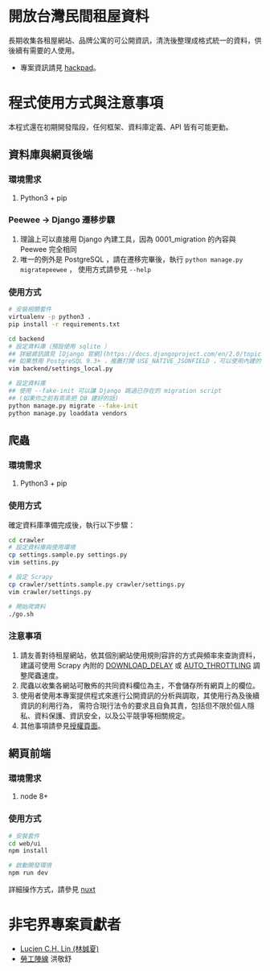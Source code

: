 # 開放台灣民間租屋資料

長期收集各租屋網站、品牌公寓的可公開資訊，清洗後整理成格式統一的資料，供後續有需要的人使用。

- 專案資訊請見 [hackpad](https://g0v.hackpad.tw/Ih7Jp4pUD5y)。


# 程式使用方式與注意事項

本程式還在初期開發階段，任何框架、資料庫定義、API 皆有可能更動。

## 資料庫與網頁後端
### 環境需求
1. Python3 + pip

### Peewee -> Django 遷移步驟
1. 理論上可以直接用 Django 內建工具，因為 0001_migration 的內容與 Peewee 完全相同
2. 唯一的例外是 PostgreSQL ，請在遷移完畢後，執行 `python manage.py migratepeewee` ，
   使用方式請參見 `--help`

### 使用方式
```sh
# 安裝相關套件
virtualenv -p python3 .
pip install -r requirements.txt

cd backend
# 設定資料庫（預設使用 sqlite ）
## 詳細資訊請見 [Django 官網](https://docs.djangoproject.com/en/2.0/topics/settings/)
## 如果想用 PostgreSQL 9.3+ ，推薦打開 USE_NATIVE_JSONFIELD ，可以使用內建的 jsonb 
vim backend/settings_local.py

# 設定資料庫
## 使用 --fake-init 可以讓 Django 跳過已存在的 migration script 
## (如果你之前有乖乖把 DB 建好的話)
python manage.py migrate --fake-init
python manage.py loaddata vendors
```

## 爬蟲

### 環境需求
1. Python3 + pip

### 使用方式

確定資料庫準備完成後，執行以下步驟：

```sh
cd crawler
# 設定資料庫與使用環境
cp settings.sample.py settings.py
vim settins.py

# 設定 Scrapy
cp crawler/settints.sample.py crawler/settings.py
vim crawler/settings.py

# 開始爬資料
./go.sh
```

### 注意事項

1. 請友善對待租屋網站，依其個別網站使用規則容許的方式與頻率來查詢資料，建議可使用 Scrapy 內附的
   [DOWNLOAD_DELAY](https://doc.scrapy.org/en/latest/topics/settings.html#std:setting-DOWNLOAD_DELAY) 或 
   [AUTO_THROTTLING](https://doc.scrapy.org/en/latest/topics/autothrottle.html) 調整爬蟲速度。
2. 爬蟲以收集各網站可散佈的共同資料欄位為主，不會儲存所有網頁上的欄位。
3. 使用者使用本專案提供程式來進行公開資訊的分析與調取，其使用行為及後續資訊的利用行為，
   需符合現行法令的要求且自負其責，包括但不限於個人隱私、資料保護、資訊安全，以及公平競爭等相關規定。
4. 其他事項請參見[授權頁面](LICENSE)。

## 網頁前端

### 環境需求
  1. node 8+

### 使用方式
```sh
# 安裝套件
cd web/ui
npm install

# 啟動開發環境
npm run dev

```

詳細操作方式，請參見 [nuxt](https://nuxtjs.org/)


# 非宅界專案貢獻者

- [Lucien C.H. Lin (林誠夏)](lucien.cc)
- [勞工陣線](http://labor.ngo.tw/) 洪敬舒

